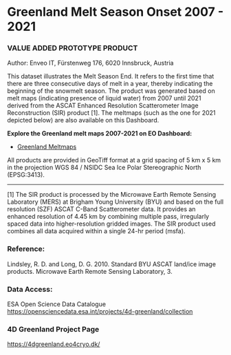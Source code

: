 # Greenland Melt Season Onset 2007 - 2021 
### VALUE ADDED PROTOTYPE PRODUCT

Author: Enveo IT, Fürstenweg 176, 6020 Innsbruck, Austria


This dataset illustrates the Melt Season End. It refers to the first time that there are three consecutive days of melt in a year, thereby indicating the beginning of the snowmelt season. The product was generated based on melt maps (indicating presence of liquid water) from 2007 until 2021 derived from the ASCAT Enhanced Resolution Scatterometer Image Reconstruction (SIR) product [1]. The meltmaps (such as the one for 2021 depicted below) are also available on this Dashboard.

**Explore the Greenland melt maps 2007-2021 on EO Dashboard:**

* [Greenland Meltmaps](https://eodashboard.org/explore?indicator=4D_Greenland_Meltmap)
    

All products are provided in GeoTiff format at a grid spacing of 5 km x 5 km in the projection WGS 84 / NSIDC Sea Ice Polar Stereographic North (EPSG:3413). 

------------------------------------------------
[1] The SIR product is processed by the Microwave Earth Remote Sensing Laboratory (MERS) at Brigham Young University (BYU) and based on the full resolution (SZF) ASCAT C-Band Scatterometer data. It provides an enhanced resolution of 4.45 km by combining multiple pass, irregularly spaced data into higher-resolution gridded images. The SIR product used combines all data acquired within a single 24-hr period (msfa). 

### Reference: 
Lindsley, R. D. and Long, D. G. 2010. Standard BYU ASCAT land/ice image products. Microwave Earth Remote Sensing Laboratory, 3.

### Data Access:
ESA Open Science Data Catalogue https://opensciencedata.esa.int/projects/4d-greenland/collection 

### 4D Greenland Project Page
https://4dgreenland.eo4cryo.dk/


